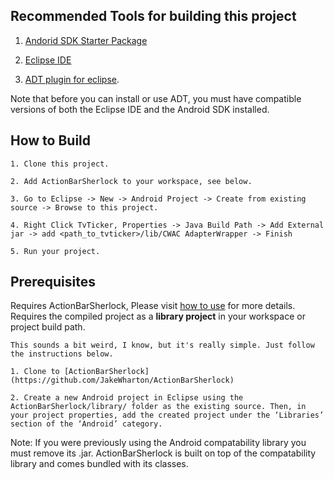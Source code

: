 Recommended Tools for building this project
-------------------------------
  1. [Andorid SDK Starter Package](http://developer.android.com/sdk/index.html) 
  
  2. [Eclipse IDE](http://www.eclipse.org/downloads/)
  
  3. [ADT plugin for eclipse](http://developer.android.com/sdk/eclipse-adt.html#installing). 
  
  Note that before you can install or use ADT, you must have compatible versions of both the Eclipse IDE and the Android SDK installed. 

How to Build
------------------------------
    1. Clone this project.
    
    2. Add ActionBarSherlock to your workspace, see below.
    
    3. Go to Eclipse -> New -> Android Project -> Create from existing source -> Browse to this project.
    
    4. Right Click TvTicker, Properties -> Java Build Path -> Add External jar -> add <path_to_tvticker>/lib/CWAC AdapterWrapper -> Finish
    
    5. Run your project.

Prerequisites
------------------------------
  Requires ActionBarSherlock, Please visit [how to use](http://actionbarsherlock.com/usage.html) for more details.
    Requires the compiled project as a <b>library project</b> in your workspace or project build path.
   
    This sounds a bit weird, I know, but it's really simple. Just follow the instructions below.
    
    1. Clone to [ActionBarSherlock](https://github.com/JakeWharton/ActionBarSherlock) 
    
    2. Create a new Android project in Eclipse using the ActionBarSherlock/library/ folder as the existing source. Then, in your project properties, add the created project under the ‘Libraries’ section of the ‘Android’ category.
    
  Note: If you were previously using the Android compatability library you must remove its .jar. ActionBarSherlock is built on top of the compatability library and comes bundled with its classes.
    
    
    
  

